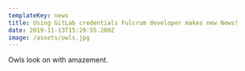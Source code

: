 ```yaml
---
templateKey: news
title: Using GitLab credentials Fulcrum developer makes new News!
date: 2019-11-13T15:29:55.200Z
image: /assets/owls.jpg
---
```

Owls look on with amazement.
